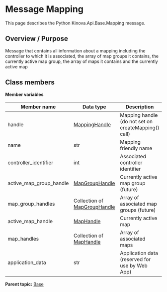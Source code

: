 # Message Mapping

This page describes the Python Kinova.Api.Base.Mapping message.

## Overview / Purpose

Message that contains all information about a mapping including the controller to which it is associated, the array of map groups it contains, the currently active map group, the array of maps it contains and the currently active map

## Class members

 **Member variables** 

|Member name|Data type|Description|
|-----------|---------|-----------|
|handle| [MappingHandle](msg_Base_MappingHandle.md#)|Mapping handle \(do not set on createMapping\(\) call\)|
|name|str|Mapping friendly name|
|controller\_identifier|int|Associated controller identifier|
|active\_map\_group\_handle| [MapGroupHandle](msg_Base_MapGroupHandle.md#)|Currently active map group \(future\)|
|map\_group\_handles|Collection of [MapGroupHandle](msg_Base_MapGroupHandle.md#)|Array of associated map groups \(future\)|
|active\_map\_handle| [MapHandle](msg_Base_MapHandle.md#)|Currently active map|
|map\_handles|Collection of [MapHandle](msg_Base_MapHandle.md#)|Array of associated maps|
|application\_data|str|Application data \(reserved for use by Web App\)|

**Parent topic:** [Base](../references/summary_Base.md)

